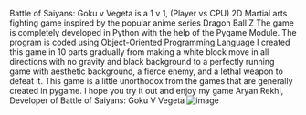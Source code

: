 Battle of Saiyans: Goku v Vegeta is a 1 v 1, (Player vs CPU) 2D Martial arts fighting game inspired by the popular anime series Dragon Ball Z 
The game is completely developed in Python with the help of the Pygame Module.  The program is coded using Object-Oriented Programming Language
I created this game in 10 parts gradually from making a white block move in all directions with no gravity and black background to a perfectly running game with aesthetic background, a fierce enemy, and a lethal weapon to defeat it.
This game is a little unorthodox from the games that are generally created in pygame. I hope you try it out and enjoy my game
Aryan Rekhi,
Developer of Battle of Saiyans: Goku V Vegeta
![image](https://user-images.githubusercontent.com/72397731/153467326-66b1426a-33bd-4ad5-9122-7f80bafb22ab.png)
